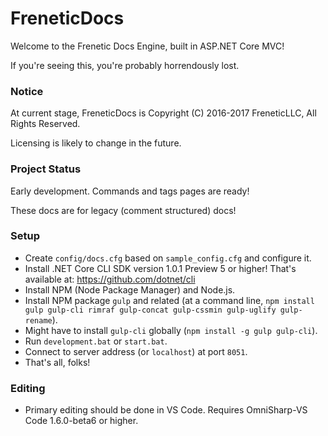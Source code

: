 # FreneticDocs

Welcome to the Frenetic Docs Engine, built in ASP.NET Core MVC!

If you're seeing this, you're probably horrendously lost.

### Notice

At current stage, FreneticDocs is Copyright (C) 2016-2017 FreneticLLC, All Rights Reserved.

Licensing is likely to change in the future.

### Project Status

Early development. Commands and tags pages are ready!

These docs are for legacy (comment structured) docs!

### Setup

- Create `config/docs.cfg` based on `sample_config.cfg` and configure it.
- Install .NET Core CLI SDK version 1.0.1 Preview 5 or higher! That's available at: https://github.com/dotnet/cli
- Install NPM (Node Package Manager) and Node.js.
- Install NPM package `gulp` and related (at a command line, `npm install gulp gulp-cli rimraf gulp-concat gulp-cssmin gulp-uglify gulp-rename`).
- Might have to install `gulp-cli` globally (`npm install -g gulp gulp-cli`).
- Run `development.bat` or `start.bat`.
- Connect to server address (or `localhost`) at port `8051`.
- That's all, folks!

### Editing

- Primary editing should be done in VS Code. Requires OmniSharp-VS Code 1.6.0-beta6 or higher.
